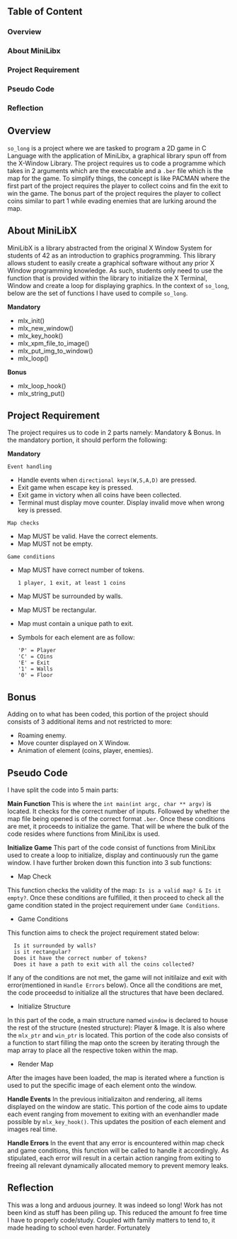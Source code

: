 ## Table of Content
### Overview
### About MiniLibx
### Project Requirement
### Pseudo Code
### Reflection

## Overview
```so_long``` is a project where we are tasked to program a 2D game in C Language with the application of MiniLibx, a graphical library spun off from the X-Window Library. The project requires us to code a programme which takes in 2 arguments which are the executable and a ```.ber``` file which is the map for the game. To simplify things, the concept is like PACMAN where the first part of the project requires the player to collect coins and fin the exit to win the game. The bonus part of the project requires the player to collect coins similar to part 1 while evading enemies that are lurking around the map.
## About MiniLibX
MiniLibX is a library abstracted from the original X Window System for students of 42 as an introduction to graphics programming. This library allows student to easily create a graphical software without any prior X Window programming knowledge. As such, students only need to use the function that is provided within the library to initialize the X Terminal, Window and create a loop for displaying graphics. In the context of ```so_long```, below are the set of functions I have used to compile ```so_long```.

**Mandatory**
- mlx_init()
- mlx_new_window()
- mlx_key_hook()
- mlx_xpm_file_to_image()
- mlx_put_img_to_window()
- mlx_loop()

**Bonus**
- mlx_loop_hook()
- mlx_string_put()
## Project Requirement
The project requires us to code in 2 parts namely: Mandatory & Bonus. In the mandatory portion, it should perform the following:

**Mandatory**

```Event handling```
- Handle events when ```directional keys(W,S,A,D)``` are pressed.
- Exit game when escape key is pressed.
- Exit game in victory when all coins have been collected.
- Terminal must display move counter. Display invalid move when wrong key is pressed.

```Map checks```
- Map MUST be valid. Have the correct elements.
- Map MUST not be empty.

```Game conditions```
- Map MUST have correct number of tokens.

      1 player, 1 exit, at least 1 coins
- Map MUST be surrounded by walls.
- Map MUST be rectangular.
- Map must contain a unique path to exit.
- Symbols for each element are as follow:

      'P' = Player
      'C' = COins
      'E' = Exit
      '1' = Walls
      '0' = Floor

## Bonus
Adding on to what has been coded, this portion of the project should consists of 3 additional items and not restricted to more:
- Roaming enemy.
- Move counter displayed on X Window.
- Animation of element (coins, player, enemies).

## Pseudo Code
I have split the code into 5 main parts:

**Main Function**
This is where the ```int main(int argc, char ** argv)``` is located. It checks for the correct number of inputs. Followed by whether the map file being opened is of the correct format ```.ber```. Once these conditions are met, it proceeds to initialize the game. That will be where the bulk of the code resides where functions from MiniLibx is used.

**Initialize Game**
This part of the code consist of functions from MiniLibx used to create a loop to initialize, display and continuously run the game window. I have further broken down this function into 3 sub functions:
- Map Check

This function checks the validity of the map: ```Is is a valid map? & Is it empty?```. Once these conditions are fulfilled, it then proceed to check all the game condition stated in the project requirement under ```Game Conditions```.
- Game Conditions

This function aims to check the project requirement stated below:

      Is it surrounded by walls?
      is it rectangular?
      Does it have the correct number of tokens?
      Does it have a path to exit with all the coins collected?

If any of the conditions are not met, the game will not initilaize and exit with error(mentioned in ```Handle Errors``` below). Once all the conditions are met, the code proceedsd to initialize all the structures that have been declared.

- Initialize Structure

In this part of the code, a main structure named ```window``` is declared to house the rest of the structure (nested structure): Player & Image. It is also where the ```mlx_ptr``` and ```win_ptr``` is located. This portion of the code also consists of a function to start filling the map onto the screen by iterating through the map array to place all the respective token within the map.

- Render Map

After the images have been loaded, the map is iterated where a function is used to put the specific image of each element onto the window.

**Handle Events**
In the previous initializaiton and rendering, all items displayed on the window are static. This portion of the code aims to update each event ranging from movement to exiting with an evenhandler made possible by ```mlx_key_hook()```. This updates the position of each element and images real time.

**Handle Errors**
In the event that any error is encountered within map check and game conditions, this function will be called to handle it accordingly. As stipulated, each error will result in a certain action ranging from exiting to freeing all relevant dynamically allocated memory to prevent memory leaks.

## Reflection
This was a long and arduous journey. It was indeed so long! Work has not been kind as stuff has been piling up. This reduced the amount fo free time I have to properly code/study. Coupled with family matters to tend to, it made heading to school even harder. Fortunately
